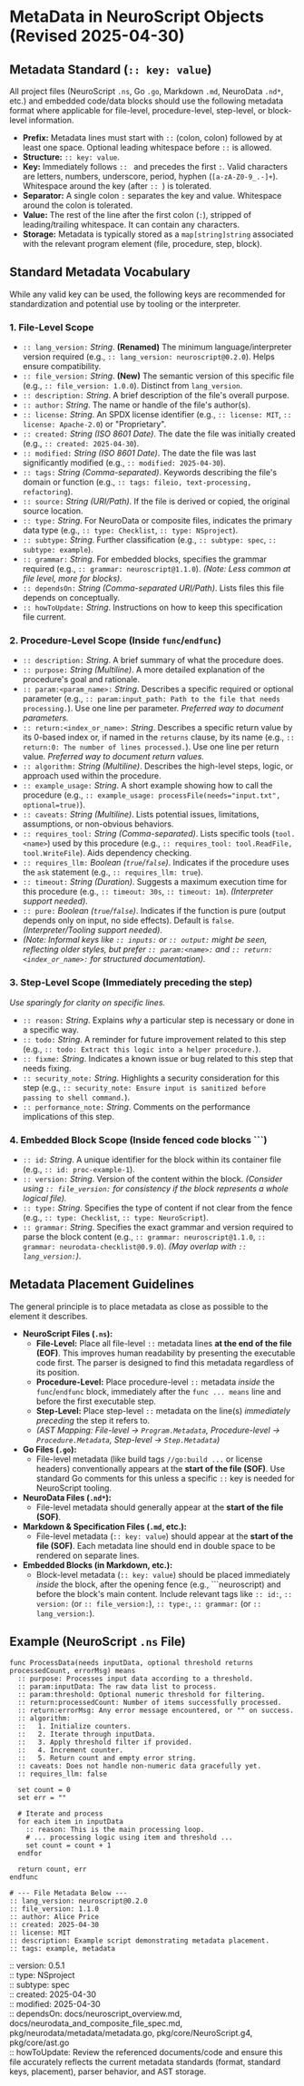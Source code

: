   # MetaData in NeuroScript Objects (Revised 2025-04-30)
 
 ## Metadata Standard (`:: key: value`)
 
 All project files (NeuroScript `.ns`, Go `.go`, Markdown `.md`, NeuroData `.nd*`, etc.) and embedded code/data blocks should use the following metadata format where applicable for file-level, procedure-level, step-level, or block-level information.
 
 * **Prefix:** Metadata lines must start with `::` (colon, colon) followed by at least one space. Optional leading whitespace before `::` is allowed.
 * **Structure:** `:: key: value`.
 * **Key:** Immediately follows `:: ` and precedes the first `:`. Valid characters are letters, numbers, underscore, period, hyphen (`[a-zA-Z0-9_.-]+`). Whitespace around the key (after `:: `) is tolerated.
 * **Separator:** A single colon `:` separates the key and value. Whitespace around the colon is tolerated.
 * **Value:** The rest of the line after the first colon (`:`), stripped of leading/trailing whitespace. It can contain any characters.
 * **Storage:** Metadata is typically stored as a `map[string]string` associated with the relevant program element (file, procedure, step, block).
 
 ## Standard Metadata Vocabulary
 
 While any valid key can be used, the following keys are recommended for standardization and potential use by tooling or the interpreter.
 
 ### 1. File-Level Scope 
 
 * `:: lang_version:` *String*. **(Renamed)** The minimum language/interpreter version required (e.g., `:: lang_version: neuroscript@0.2.0`). Helps ensure compatibility.
 * `:: file_version:` *String*. **(New)** The semantic version of this specific file (e.g., `:: file_version: 1.0.0`). Distinct from `lang_version`.
 * `:: description:` *String*. A brief description of the file's overall purpose.
 * `:: author:` *String*. The name or handle of the file's author(s).
 * `:: license:` *String*. An SPDX license identifier (e.g., `:: license: MIT`, `:: license: Apache-2.0`) or "Proprietary".
 * `:: created:` *String (ISO 8601 Date)*. The date the file was initially created (e.g., `:: created: 2025-04-30`).
 * `:: modified:` *String (ISO 8601 Date)*. The date the file was last significantly modified (e.g., `:: modified: 2025-04-30`).
 * `:: tags:` *String (Comma-separated)*. Keywords describing the file's domain or function (e.g., `:: tags: fileio, text-processing, refactoring`).
 * `:: source:` *String (URI/Path)*. If the file is derived or copied, the original source location.
 * `:: type:` *String*. For NeuroData or composite files, indicates the primary data type (e.g., `:: type: Checklist`, `:: type: NSproject`).
 * `:: subtype:` *String*. Further classification (e.g., `:: subtype: spec`, `:: subtype: example`).
 * `:: grammar:` *String*. For embedded blocks, specifies the grammar required (e.g., `:: grammar: neuroscript@1.1.0`). *(Note: Less common at file level, more for blocks).*
 * `:: dependsOn:` *String (Comma-separated URI/Path)*. Lists files this file depends on conceptually.
 * `:: howToUpdate:` *String*. Instructions on how to keep this specification file current.
 
 ### 2. Procedure-Level Scope (Inside `func`/`endfunc`)
 
 * `:: description:` *String*. A brief summary of what the procedure does.
 * `:: purpose:` *String (Multiline)*. A more detailed explanation of the procedure's goal and rationale.
 * `:: param:<param_name>:` *String*. Describes a specific required or optional parameter (e.g., `:: param:input_path: Path to the file that needs processing.`). Use one line per parameter. *Preferred way to document parameters.*
 * `:: return:<index_or_name>:` *String*. Describes a specific return value by its 0-based index or, if named in the `returns` clause, by its name (e.g., `:: return:0: The number of lines processed.`). Use one line per return value. *Preferred way to document return values.*
 * `:: algorithm:` *String (Multiline)*. Describes the high-level steps, logic, or approach used within the procedure.
 * `:: example_usage:` *String*. A short example showing how to call the procedure (e.g., `:: example_usage: processFile(needs="input.txt", optional=true)`).
 * `:: caveats:` *String (Multiline)*. Lists potential issues, limitations, assumptions, or non-obvious behaviors.
 * `:: requires_tool:` *String (Comma-separated)*. Lists specific tools (`tool.<name>`) used by this procedure (e.g., `:: requires_tool: tool.ReadFile, tool.WriteFile`). Aids dependency checking.
 * `:: requires_llm:` *Boolean (`true`/`false`)*. Indicates if the procedure uses the `ask` statement (e.g., `:: requires_llm: true`).
 * `:: timeout:` *String (Duration)*. Suggests a maximum execution time for this procedure (e.g., `:: timeout: 30s`, `:: timeout: 1m`). *(Interpreter support needed)*.
 * `:: pure:` *Boolean (`true`/`false`)*. Indicates if the function is pure (output depends only on input, no side effects). Default is `false`. *(Interpreter/Tooling support needed)*.
 * *(Note: Informal keys like `:: inputs:` or `:: output:` might be seen, reflecting older styles, but prefer `:: param:<name>:` and `:: return:<index_or_name>:` for structured documentation).*
 
 ### 3. Step-Level Scope (Immediately preceding the step)
 
 *Use sparingly for clarity on specific lines.*
 
 * `:: reason:` *String*. Explains *why* a particular step is necessary or done in a specific way.
 * `:: todo:` *String*. A reminder for future improvement related to this step (e.g., `:: todo: Extract this logic into a helper procedure.`).
 * `:: fixme:` *String*. Indicates a known issue or bug related to this step that needs fixing.
 * `:: security_note:` *String*. Highlights a security consideration for this step (e.g., `:: security_note: Ensure input is sanitized before passing to shell command.`).
 * `:: performance_note:` *String*. Comments on the performance implications of this step.
 
 ### 4. Embedded Block Scope (Inside fenced code blocks ```)
 
 * `:: id:` *String*. A unique identifier for the block within its container file (e.g., `:: id: proc-example-1`).
 * `:: version:` *String*. Version of the content within the block. *(Consider using `:: file_version:` for consistency if the block represents a whole logical file).*
 * `:: type:` *String*. Specifies the type of content if not clear from the fence (e.g., `:: type: Checklist`, `:: type: NeuroScript`).
 * `:: grammar:` *String*. Specifies the exact grammar and version required to parse the block content (e.g., `:: grammar: neuroscript@1.1.0`, `:: grammar: neurodata-checklist@0.9.0`). *(May overlap with `:: lang_version:`)*.
 
 ## Metadata Placement Guidelines
 
 The general principle is to place metadata as close as possible to the element it describes.
 
 * **NeuroScript Files (`.ns`):**
     * **File-Level:** Place all file-level `::` metadata lines **at the end of the file (EOF)**. This improves human readability by presenting the executable code first. The parser is designed to find this metadata regardless of its position.
     * **Procedure-Level:** Place procedure-level `::` metadata *inside* the `func`/`endfunc` block, immediately after the `func ... means` line and before the first executable step.
     * **Step-Level:** Place step-level `::` metadata on the line(s) *immediately preceding* the step it refers to.
     * *(AST Mapping: File-level -> `Program.Metadata`, Procedure-level -> `Procedure.Metadata`, Step-level -> `Step.Metadata`)*
 * **Go Files (`.go`):**
     * File-level metadata (like build tags `//go:build ...` or license headers) conventionally appears at the **start of the file (SOF)**. Use standard Go comments for this unless a specific `::` key is needed for NeuroScript tooling.
 * **NeuroData Files (`.nd*`):**
     * File-level metadata should generally appear at the **start of the file (SOF)**.
 * **Markdown & Specification Files (`.md`, etc.):**
     * File-level metadata (`:: key: value`) should appear at the **start of the file (SOF)**. Each metadata line should end in double space to be rendered on separate lines.
 * **Embedded Blocks (in Markdown, etc.):**
     * Block-level metadata (`:: key: value`) should be placed immediately *inside* the block, after the opening fence (e.g., ```neuroscript) and before the block's main content. Include relevant tags like `:: id:`, `:: version:` (or `:: file_version:`), `:: type:`, `:: grammar:` (or `:: lang_version:`).
 
 ## Example (NeuroScript `.ns` File)
 
 ```neuroscript
 func ProcessData(needs inputData, optional threshold returns processedCount, errorMsg) means
   :: purpose: Processes input data according to a threshold.
   :: param:inputData: The raw data list to process.
   :: param:threshold: Optional numeric threshold for filtering.
   :: return:processedCount: Number of items successfully processed.
   :: return:errorMsg: Any error message encountered, or "" on success.
   :: algorithm: 
   ::   1. Initialize counters.
   ::   2. Iterate through inputData.
   ::   3. Apply threshold filter if provided.
   ::   4. Increment counter.
   ::   5. Return count and empty error string.
   :: caveats: Does not handle non-numeric data gracefully yet.
   :: requires_llm: false
 
   set count = 0
   set err = "" 
   
   # Iterate and process
   for each item in inputData
     :: reason: This is the main processing loop.
     # ... processing logic using item and threshold ...
     set count = count + 1 
   endfor
   
   return count, err
 endfunc
 
 # --- File Metadata Below ---
 :: lang_version: neuroscript@0.2.0
 :: file_version: 1.1.0 
 :: author: Alice Price
 :: created: 2025-04-30
 :: license: MIT
 :: description: Example script demonstrating metadata placement.
 :: tags: example, metadata
 ```

 :: version: 0.5.1  
 :: type: NSproject  
 :: subtype: spec  
 :: created: 2025-04-30   
 :: modified: 2025-04-30   
 :: dependsOn: docs/neuroscript_overview.md, docs/neurodata_and_composite_file_spec.md, pkg/neurodata/metadata/metadata.go, pkg/core/NeuroScript.g4, pkg/core/ast.go  
 :: howToUpdate: Review the referenced documents/code and ensure this file accurately reflects the current metadata standards (format, standard keys, placement), parser behavior, and AST storage.  
